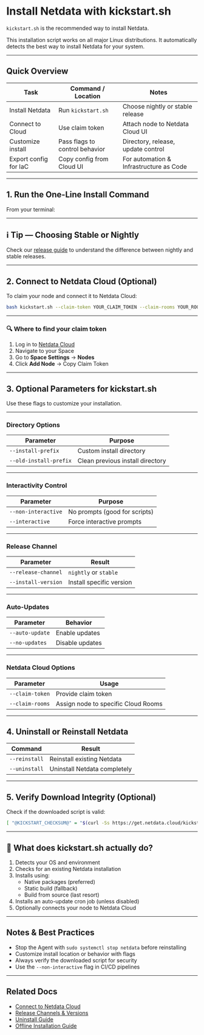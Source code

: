 # Install Netdata with kickstart.sh

`kickstart.sh` is the recommended way to install Netdata.

This installation script works on all major Linux distributions. It automatically detects the best way to install Netdata for your system.

---

## Quick Overview

| Task                    | Command / Location               | Notes                                  |
|------------------------|----------------------------------|----------------------------------------|
| Install Netdata        | Run `kickstart.sh`               | Choose nightly or stable release      |
| Connect to Cloud       | Use claim token                  | Attach node to Netdata Cloud UI       |
| Customize install      | Pass flags to control behavior   | Directory, release, update control    |
| Export config for IaC  | Copy config from Cloud UI        | For automation & Infrastructure as Code|

---

## 1. Run the One-Line Install Command

From your terminal:

<Tabs>
  <TabItem value="wget" label="wget">

<OneLineInstallWget/>

  </TabItem>
  <TabItem value="curl" label="curl">

<OneLineInstallCurl/>

  </TabItem>
</Tabs>

---

## ℹ️ Tip — Choosing Stable or Nightly

Check our [release guide](/docs/netdata-agent/versions-and-platforms.md) to understand the difference between nightly and stable releases.

---

## 2. Connect to Netdata Cloud (Optional)

To claim your node and connect it to Netdata Cloud:

```bash
bash kickstart.sh --claim-token YOUR_CLAIM_TOKEN --claim-rooms YOUR_ROOM_ID
```

---

### 🔍 Where to find your claim token

1. Log in to [Netdata Cloud](https://app.netdata.cloud)
2. Navigate to your Space
3. Go to **Space Settings** → **Nodes**  
4. Click **Add Node** → Copy Claim Token  

<!-- Screenshot Placeholder -->
<!-- ![Claim Token in Netdata Cloud UI](../img/kickstart/claim-token-ui.png) -->

---

## 3. Optional Parameters for kickstart.sh

Use these flags to customize your installation.

---

### Directory Options

| Parameter             | Purpose                           |
|----------------------|-----------------------------------|
| `--install-prefix`   | Custom install directory          |
| `--old-install-prefix` | Clean previous install directory |

---

### Interactivity Control

| Parameter               | Purpose                        |
|------------------------|--------------------------------|
| `--non-interactive`    | No prompts (good for scripts)  |
| `--interactive`        | Force interactive prompts      |

---

### Release Channel

| Parameter              | Result                      |
|-----------------------|-----------------------------|
| `--release-channel`   | `nightly` or `stable`      |
| `--install-version`   | Install specific version    |

---

### Auto-Updates

| Parameter         | Behavior        |
|------------------|-----------------|
| `--auto-update`  | Enable updates  |
| `--no-updates`   | Disable updates |

---

### Netdata Cloud Options

| Parameter        | Usage                                |
|-----------------|--------------------------------------|
| `--claim-token` | Provide claim token                 |
| `--claim-rooms` | Assign node to specific Cloud Rooms |

---

## 4. Uninstall or Reinstall Netdata

| Command                 | Result                          |
|------------------------|---------------------------------|
| `--reinstall`          | Reinstall existing Netdata      |
| `--uninstall`          | Uninstall Netdata completely    |

---

## 5. Verify Download Integrity (Optional)

Check if the downloaded script is valid:

```bash
[ "@KICKSTART_CHECKSUM@" = "$(curl -Ss https://get.netdata.cloud/kickstart.sh | md5sum | cut -d ' ' -f 1)" ] && echo "OK, VALID" || echo "FAILED, INVALID"
```

---

## 🧩 What does kickstart.sh actually do?

1. Detects your OS and environment
2. Checks for an existing Netdata installation
3. Installs using:
   - Native packages (preferred)
   - Static build (fallback)
   - Build from source (last resort)
4. Installs an auto-update cron job (unless disabled)
5. Optionally connects your node to Netdata Cloud

---

## Notes & Best Practices

- Stop the Agent with `sudo systemctl stop netdata` before reinstalling
- Customize install location or behavior with flags
- Always verify the downloaded script for security
- Use the `--non-interactive` flag in CI/CD pipelines

---

## Related Docs

- [Connect to Netdata Cloud](/docs/netdata-cloud/connect-agent-to-cloud)
- [Release Channels & Versions](/docs/netdata-agent/versions-and-platforms.md)
- [Uninstall Guide](/docs/netdata-agent/installation/uninstall)
- [Offline Installation Guide](/packaging/installer/methods/offline.md)
```